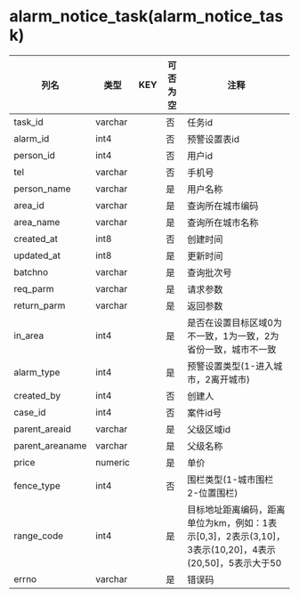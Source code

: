 # alarm_notice_task(alarm_notice_task)
| 列名   | 类型   | KEY  | 可否为空 | 注释   |
| ---- | ---- | ---- | ---- | ---- |
|task_id|varchar||否|任务id|
|alarm_id|int4||否|预警设置表id|
|person_id|int4||否|用户id|
|tel|varchar||否|手机号|
|person_name|varchar||是|用户名称|
|area_id|varchar||是|查询所在城市编码|
|area_name|varchar||是|查询所在城市名称|
|created_at|int8||否|创建时间|
|updated_at|int8||是|更新时间|
|batchno|varchar||是|查询批次号|
|req_parm|varchar||是|请求参数|
|return_parm|varchar||是|返回参数|
|in_area|int4||是|是否在设置目标区域0为不一致，1为一致，2为省份一致，城市不一致|
|alarm_type|int4||是|预警设置类型(1-进入城市，2离开城市)|
|created_by|int4||否|创建人|
|case_id|int4||否|案件id号|
|parent_areaid|varchar||是|父级区域id|
|parent_areaname|varchar||是|父级名称|
|price|numeric||是|单价|
|fence_type|int4||否|围栏类型(1-城市围栏 2-位置围栏)|
|range_code|int4||是|目标地址距离编码，距离单位为km，例如：1表示[0,3]，2表示(3,10]，3表示(10,20]，4表示(20,50]，5表示大于50|
|errno|varchar||是|错误码|
